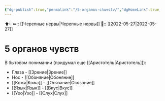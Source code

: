 ```yaml
---
{"dg-publish":true,"permalink":"/5-organov-chuvstv/","dgHomeLink":true,"dgPassFrontmatter":false}
---
```



⬆::
⬅:: [[Черепные нервы|Черепные нервы]]
📅:: [[2022-05-27|2022-05-27]]

# 5 органов чувств
В бытовом понимании (придумал еще [[Аристотель|Аристотель]]):
- Глаза - [[Зрение|Зрение]]
- Нос - [[Обоняние|Обоняние]]
- [[Кожа|Кожа]] - [[Осязание|Осязание]]
- [[Язык|Язык]] - [[Вкус|Вкус]]
- [[Ухо|Ухо]] - [[Слух|Слух]]
